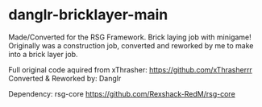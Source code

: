 # danglr-bricklayer-main
Made/Converted for the RSG Framework. Brick laying job with minigame!
Originally was a construction job, converted and reworked by me to make into a brick layer job.

Full original code aquired from xThrasher: https://github.com/xThrasherrr
Converted & Reworked by: Danglr

Dependency: rsg-core https://github.com/Rexshack-RedM/rsg-core
